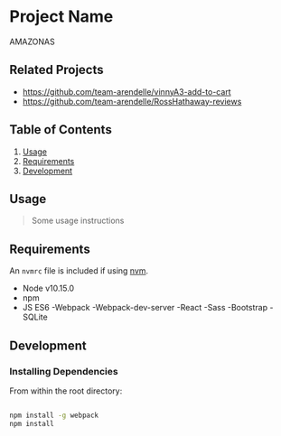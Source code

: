 # Project Name

AMAZONAS

## Related Projects

  - https://github.com/team-arendelle/vinnyA3-add-to-cart
  - https://github.com/team-arendelle/RossHathaway-reviews

## Table of Contents

1. [Usage](#Usage)
1. [Requirements](#requirements)
1. [Development](#development)

## Usage

> Some usage instructions

## Requirements

An `nvmrc` file is included if using [nvm](https://github.com/creationix/nvm).

- Node v10.15.0
- npm
- JS ES6
-Webpack
-Webpack-dev-server
-React
-Sass
-Bootstrap
-SQLite


## Development

### Installing Dependencies

From within the root directory:

```sh

npm install -g webpack
npm install
```

